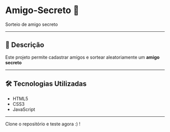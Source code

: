 # Amigo-Secreto 🎁
Sorteio de amigo secreto

---

## 📖 Descrição
Este projeto permite cadastrar amigos e sortear aleatoriamente um **amigo secreto**  

---

## 🛠 Tecnologias Utilizadas

- HTML5  
- CSS3  
- JavaScript 

---

Clone o repositório e teste agora :) !
